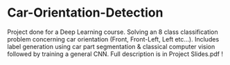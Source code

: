# Car-Orientation-Detection
Project done for a Deep Learning course. Solving an 8 class classification problem concerning car orientation (Front, Front-Left, Left etc...). Includes label generation using car part segmentation & classical computer vision followed by training a general CNN. Full description is in Project Slides.pdf !
